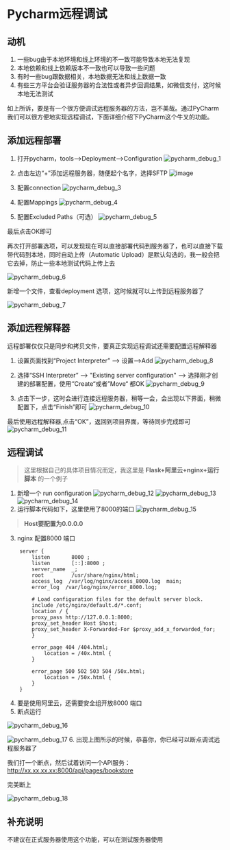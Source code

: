 # Pycharm远程调试

## 动机

1. 一些bug由于本地环境和线上环境的不一致可能导致本地无法复现
2. 本地依赖和线上依赖版本不一致也可以导致一些问题
3. 有时一些bug跟数据相关，本地数据无法和线上数据一致
4. 有些三方平台会验证服务器的合法性或者异步回调结果，如微信支付，这时候本地无法测试

如上所诉，要是有一个很方便调试远程服务器的方法，岂不美哉。通过PyCharm我们可以很方便地实现远程调试，下面详细介绍下PyCharm这个牛叉的功能。

## 添加远程部署

1. 打开pycharm，tools-->Deployment-->Configuration
![pycharm_debug_1](./pycharm_debug_1.jpg)

2. 点击左边“+”添加远程服务器，随便起个名字，选择SFTP
![image](./pycharm_debug_2.jpg)

3. 配置connection
![pycharm_debug_3](./pycharm_debug_3.jpg)

4. 配置Mappings
![pycharm_debug_4](./pycharm_debug_4.jpg)

5. 配置Excluded Paths（可选）
![pycharm_debug_5](./pycharm_debug_5.jpg)

最后点击OK即可

再次打开部署选项，可以发现现在可以直接部署代码到服务器了，也可以直接下载带代码到本地，同时自动上传（Automatic Upload）是默认勾选的，我一般会把它去掉，防止一些本地测试代码上传上去

![pycharm_debug_6](./pycharm_debug_6.jpg)

新增一个文件，查看deployment 选项，这时候就可以上传到远程服务器了

![pycharm_debug_7](./pycharm_debug_7.jpg)



## 添加远程解释器

远程部署仅仅只是同步和拷贝文件，要真正实现远程调试还需要配置远程解释器

1. 设置页面找到“Project Interpreter” --> 设置-->Add
![pycharm_debug_8](./pycharm_debug_8.jpg)

2. 选择“SSH Interpreter” --> "Existing server configuration" --> 选择刚才创建的部署配置，使用‘’Create“或者”Move“ 都OK
![pycharm_debug_9](./pycharm_debug_9.jpg)

3. 点击下一步，这时会进行连接远程服务器，稍等一会，会出现以下界面，稍微配置下，点击“Finish”即可
![pycharm_debug_10](./pycharm_debug_10.jpg)

最后使用远程解释器,点击“OK”，返回到项目界面，等待同步完成即可
![pycharm_debug_11](./pycharm_debug_11.jpg)



## 远程调试

> 这里根据自己的具体项目情况而定，我这里是 **Flask+阿里云+nginx+运行脚本** 的一个例子

1. 新增一个 run configuration
![pycharm_debug_12](./pycharm_debug_12.jpg)
![pycharm_debug_13](./pycharm_debug_13.jpg)
![pycharm_debug_14](./pycharm_debug_14.jpg)
2. 运行脚本代码如下，这里使用了8000的端口
![pycharm_debug_15](./pycharm_debug_15.jpg)
> **Host要配置为0.0.0.0**

3. nginx 配置8000 端口
```shell
    server {
        listen       8000 ;
        listen       [::]:8000 ;
        server_name  _;
        root         /usr/share/nginx/html;
        access_log  /var/log/nginx/access_8000.log  main;
        error_log  /var/log/nginx/error_8000.log;

        # Load configuration files for the default server block.
        include /etc/nginx/default.d/*.conf;
        location / {
		proxy_pass http://127.0.0.1:8000;
		proxy_set_header Host $host;
		proxy_set_header X-Forwarded-For $proxy_add_x_forwarded_for;
        }

        error_page 404 /404.html;
            location = /40x.html {
        }

        error_page 500 502 503 504 /50x.html;
            location = /50x.html {
        }
    }
```

4. 要是使用阿里云，还需要安全组开放8000 端口
5. 断点运行

![pycharm_debug_16](./pycharm_debug_16.jpg)

![pycharm_debug_17](./pycharm_debug_17.jpg)
6. 出现上图所示的时候，恭喜你，你已经可以断点调试远程服务器了

我们打一个断点，然后试着访问一个API服务：http://xx.xx.xx.xx:8000/api/pages/bookstore

完美断上

![pycharm_debug_18](./pycharm_debug_18.jpg)

## 补充说明

不建议在正式服务器使用这个功能，可以在测试服务器使用